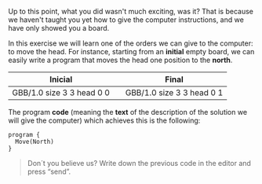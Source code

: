 Up to this point, what you did wasn't much exciting, was it? That is because we haven't taught you yet how to give the computer instructions, and we have only showed you a board.
 
In this exercise we will learn one of the orders we can give to the computer: to move the head.
For instance, starting from an **initial** empty board, we can easily write a program that moves the head one position to the **north**.

<table class= "table" style="width:100%">
  <thead>
  <tr>
    <th style="text-align: center">Inicial</th>
    <th style="text-align: center"></th> 
    <th style="text-align: center">Final</th>
  </tr>
  </thead>
  <tbody>
  <tr>
    <td style="text-align: center">  
      <gs-board>
        GBB/1.0
        size 3 3
        head 0 0
      </gs-board>
    </td>
    <td style="text-align: center"><i class="fa fa-arrow-right"></i></td> 
    <td style="text-align: center">
      <gs-board>
        GBB/1.0
        size 3 3
        head 0 1
      </gs-board>
    </td>
  </tr>
  <tbody>
</table>
 
The program **code** (meaning the **text** of the description of the solution we will give the computer) which achieves this is the following:

```gobstones
program {
  Move(North)
}
```
 
> Don´t you believe us? Write down the previous code in the editor and press “send”.
